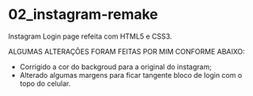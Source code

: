 # 02_instagram-remake
Instagram Login page refeita com HTML5 e CSS3.

ALGUMAS ALTERAÇÕES FORAM FEITAS POR MIM CONFORME ABAIXO:

- Corrigido a cor do backgroud para a original do instagram;
- Alterado algumas margens para ficar tangente bloco de login com o topo do celular.
